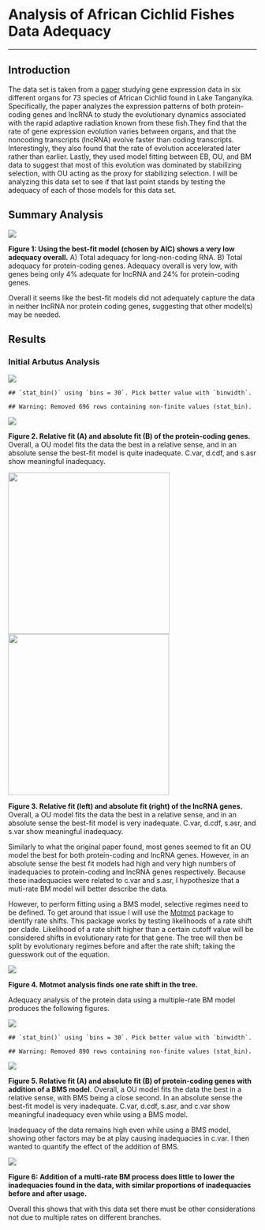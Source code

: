 
# Analysis of African Cichlid Fishes Data Adequacy

------------------------------------------------------------------------

## Introduction

The data set is taken from a
[paper](https://www.nature.com/articles/s41559-020-01354-3) studying
gene expression data in six different organs for 73 species of African
Cichlid found in Lake Tanganyika. Specifically, the paper analyzes the
expression patterns of both protein-coding genes and lncRNA to study the
evolutionary dynamics associated with the rapid adaptive radiation known
from these fish.They find that the rate of gene expression evolution
varies between organs, and that the noncoding transcripts (lncRNA)
evolve faster than coding transcripts. Interestingly, they also found
that the rate of evolution accelerated later rather than earlier.
Lastly, they used model fitting between EB, OU, and BM data to suggest
that most of this evolution was dominated by stabilizing selection, with
OU acting as the proxy for stabilizing selection. I will be analyzing
this data set to see if that last point stands by testing the adequacy
of each of those models for this data set.

## Summary Analysis

![](Analysis_files/figure-gfm/unnamed-chunk-2-1.png)<!-- -->

**Figure 1: Using the best-fit model (chosen by AIC) shows a very low
adequacy overall.** A) Total adequacy for long-non-coding RNA. B) Total
adequacy for protein-coding genes. Adequacy overall is very low, with
genes being only 4% adequate for lncRNA and 24% for protein-coding
genes.

Overall it seems like the best-fit models did not adequately capture the
data in neither lncRNA nor protein coding genes, suggesting that other
model(s) may be needed.

## Results

### Initial Arbutus Analysis

![](Analysis_files/figure-gfm/unnamed-chunk-3-1.png)<!-- -->

    ## `stat_bin()` using `bins = 30`. Pick better value with `binwidth`.

    ## Warning: Removed 696 rows containing non-finite values (stat_bin).

![](Analysis_files/figure-gfm/unnamed-chunk-3-2.png)<!-- -->

**Figure 2. Relative fit (A) and absolute fit (B) of the protein-coding
genes.** Overall, a OU model fits the data the best in a relative sense,
and in an absolute sense the best-fit model is quite inadequate. C.var,
d.cdf, and s.asr show meaningful inadequacy.

<img src="arbutus/AIC/AIC_br_lnc.png" width="327"/>

<img src="arbutus/figures/arbutus_br_lnc.png" width="326"/>

**Figure 3. Relative fit (left) and absolute fit (right) of the lncRNA
genes.** Overall, a OU model fits the data the best in a relative sense,
and in an absolute sense the best-fit model is very inadequate. C.var,
d.cdf, s.asr, and s.var show meaningful inadequacy.

Similarly to what the original paper found, most genes seemed to fit an
OU model the best for both protein-coding and lncRNA genes. However, in
an absolute sense the best fit models had high and very high numbers of
inadequacies to protein-coding and lncRNA genes respectively. Because
these inadequacies were related to c.var and s.asr, I hypothesize that a
muti-rate BM model will better describe the data.

However, to perform fitting using a BMS model, selective regimes need to
be defined. To get around that issue I will use the
[Motmot](https://github.com/PuttickMacroevolution/motmot) package to
identify rate shifts. This package works by testing likelihoods of a
rate shift per clade. Likelihood of a rate shift higher than a certain
cutoff value will be considered shifts in evolutionary rate for that
gene. The tree will then be split by evolutionary regimes before and
after the rate shift; taking the guesswork out of the equation.

![](Analysis_files/figure-gfm/unnamed-chunk-5-1.png)<!-- -->

**Figure 4. Motmot analysis finds one rate shift in the tree.**

Adequacy analysis of the protein data using a multiple-rate BM model
produces the following figures.

![](Analysis_files/figure-gfm/unnamed-chunk-7-1.png)<!-- -->

    ## `stat_bin()` using `bins = 30`. Pick better value with `binwidth`.

    ## Warning: Removed 890 rows containing non-finite values (stat_bin).

![](Analysis_files/figure-gfm/unnamed-chunk-7-2.png)<!-- -->

**Figure 5. Relative fit (A) and absolute fit (B) of protein-coding
genes with addition of a BMS model.** Overall, a OU model fits the data
the best in a relative sense, with BMS being a close second. In an
absolute sense the best-fit model is very inadequate. C.var, d.cdf,
s.asr, and c.var show meaningful inadequacy even while using a BMS
model.

Inadequacy of the data remains high even while using a BMS model,
showing other factors may be at play causing inadequacies in c.var. I
then wanted to quantify the effect of the addition of BMS.

![](Analysis_files/figure-gfm/unnamed-chunk-9-1.png)<!-- -->

**Figure 6: Addition of a multi-rate BM process does little to lower the
inadequacies found in the data, with similar proportions of inadequacies
before and after usage.**

Overall this shows that with this data set there must be other
considerations not due to multiple rates on different branches.
